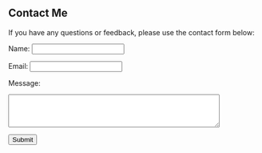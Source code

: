 ## Contact Me

If you have any questions or feedback, please use the contact form below:

<form action="/submit" method="post">
  <label for="name">Name:</label>
  <input type="text" id="name" name="name" required><br>

  <label for="email">Email:</label>
  <input type="email" id="email" name="email" required><br>

  <label for="message">Message:</label><br>
  <textarea id="message" name="message" rows="4" cols="50" required></textarea><br>

  <button type="submit">Submit</button>
</form>
